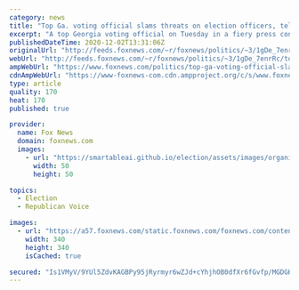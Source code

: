 ```yaml
---
category: news
title: "Top Ga. voting official slams threats on election officers, tells Trump, senators to condemn it: 'Has to stop'"
excerpt: "A top Georgia voting official on Tuesday in a fiery press conference decried threats against Secretary of State Brad Raffensperger, the secretary's wife, and other elections officials and workers as the Trump campaign continues to fight the result of the presidential election in court."
publishedDateTime: 2020-12-02T13:31:06Z
originalUrl: "http://feeds.foxnews.com/~r/foxnews/politics/~3/1gDe_7enrRc/top-ga-voting-official-slams-threats-on-election-officers-tells-trump-senators-to-condemn-it-has-to-stop"
webUrl: "http://feeds.foxnews.com/~r/foxnews/politics/~3/1gDe_7enrRc/top-ga-voting-official-slams-threats-on-election-officers-tells-trump-senators-to-condemn-it-has-to-stop"
ampWebUrl: "https://www.foxnews.com/politics/top-ga-voting-official-slams-threats-on-election-officers-tells-trump-senators-to-condemn-it-has-to-stop.amp"
cdnAmpWebUrl: "https://www-foxnews-com.cdn.ampproject.org/c/s/www.foxnews.com/politics/top-ga-voting-official-slams-threats-on-election-officers-tells-trump-senators-to-condemn-it-has-to-stop.amp"
type: article
quality: 170
heat: 170
published: true

provider:
  name: Fox News
  domain: foxnews.com
  images:
    - url: "https://smartableai.github.io/election/assets/images/organizations/foxnews.com-50x50.jpg"
      width: 50
      height: 50

topics:
  - Election
  - Republican Voice

images:
  - url: "https://a57.foxnews.com/static.foxnews.com/foxnews.com/content/uploads/2020/01/340/340/Screen-Shot-2020-01-15-at-11.36.03-AM.png?ve=1&tl=1"
    width: 340
    height: 340
    isCached: true

secured: "Is1VMyV/9YUl5ZdvKAGBPy95jRyrmyr6wZJd+cYhjhOB0dfXr6fGvfp/MGDGKSXUk/yeHl//BI5LorhqyK9k3PkIg1BqLRGABqGe6drl9+Om4r9Mzn1UrEXmDXGHbsUpelUg3pe0lHjpkxz6Ck/eCM6GsjTSCqZkJbzJkWuAN300EYX6ywZSdfMeRhEw4NEkEAGyijUZldtUkrjFUrW6Kvzjbi/Cs07KBAvGkrG2xCe0f8Sq5f+W8ZDK4ZSInfU8ja5lEKKy+iyMFtNMMmlcAKeOly+KhGb9C446Ai8p3vZDN4zmi3nXokeQKVUaBVdbAn5W5F9TYZRPdGPQFotWPZhuV9IdrLrD/bRBGCllHnc=;zmQUywOQitCs8DMzeKQ4yA=="
---
```


